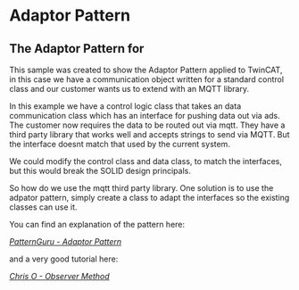 # Adaptor Pattern

## The Adaptor Pattern for 

This sample was created to show the Adaptor Pattern applied to TwinCAT, in this case we have a communication object written for a standard control class and our customer wants us to extend with an MQTT library.

In this example we have a control logic class that takes an data communication class which has an interface for pushing data out via ads. The customer now requires the data to be routed out via mqtt. 
They have a third party library that works well and accepts strings to send via MQTT. But the interface doesnt match that used by the current system.

We could modify the control class and data class, to match the interfaces, but this would break the SOLID design principals. 

So how do we use the mqtt third party library. One solution is to use the adpator pattern, simply create a class to adapt the interfaces so the existing classes can use it. 

You can find an explanation of the pattern here:

*[PatternGuru - Adaptor Pattern](https://refactoring.guru/design-patterns/adaptor)*

and a very good tutorial here:

*[Chris O - Observer Method](https://www.youtube.com/watch?v=2PKQtcJjYvc)*


